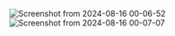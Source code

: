 ![Screenshot from 2024-08-16 00-06-52](https://github.com/user-attachments/assets/1cf044b4-6dcf-461c-961c-d306789c895f)
![Screenshot from 2024-08-16 00-07-07](https://github.com/user-attachments/assets/04324da6-148b-4bc2-915c-e1767c6b7560)
